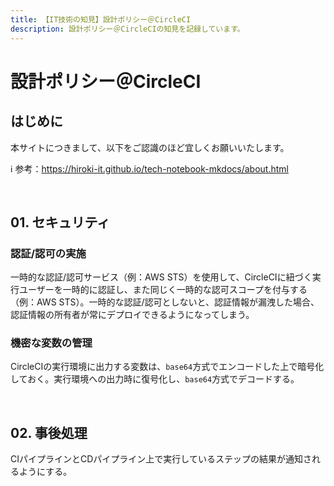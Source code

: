 ```yaml
---
title: 【IT技術の知見】設計ポリシー＠CircleCI
description: 設計ポリシー＠CircleCIの知見を記録しています。
---
```


# 設計ポリシー＠CircleCI

## はじめに

本サイトにつきまして、以下をご認識のほど宜しくお願いいたします。

ℹ️ 参考：https://hiroki-it.github.io/tech-notebook-mkdocs/about.html

<br>

## 01. セキュリティ

### 認証/認可の実施

一時的な認証/認可サービス（例：AWS STS）を使用して、CircleCIに紐づく実行ユーザーを一時的に認証し、また同じく一時的な認可スコープを付与する（例：AWS STS）。一時的な認証/認可としないと、認証情報が漏洩した場合、認証情報の所有者が常にデプロイできるようになってしまう。

### 機密な変数の管理

CircleCIの実行環境に出力する変数は、```base64```方式でエンコードした上で暗号化しておく。実行環境への出力時に復号化し、```base64```方式でデコードする。

<br>

## 02. 事後処理

CIパイプラインとCDパイプライン上で実行しているステップの結果が通知されるようにする。



